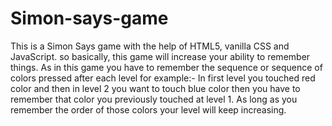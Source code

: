 # Simon-says-game
This is a Simon Says game with the help of HTML5, vanilla CSS and JavaScript.
so basically, this game will increase your ability to remember things. As in this game you have to remember the sequence or sequence of colors pressed after each level for example:- In first level you touched red color and then in level 2 you want to touch blue color then you have to remember that color you previously touched at level 1. As long as you remember the order of those colors your level will keep increasing.
